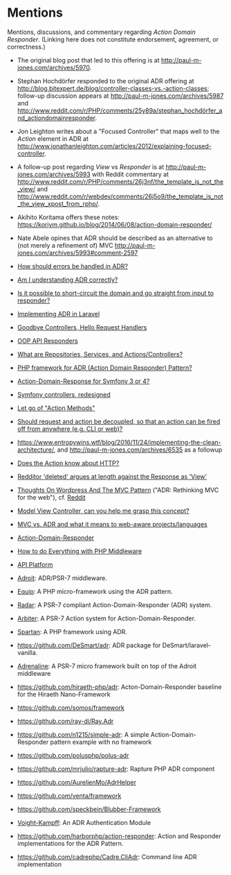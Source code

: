 # Mentions

Mentions, discussions, and commentary regarding _Action Domain Responder_. (Linking here does not constitute endorsement, agreement, or correctness.)

- The original blog post that led to this offering is at <http://paul-m-jones.com/archives/5970>.

- Stephan Hochdörfer responded to the original ADR offering at <http://blog.bitexpert.de/blog/controller-classes-vs.-action-classes>; follow-up discussion appears at <http://paul-m-jones.com/archives/5987> and <http://www.reddit.com/r/PHP/comments/25y89a/stephan_hochdörfer_and_actiondomainresponder>.

- Jon Leighton writes about a "Focused Controller" that maps well to the _Action_ element in ADR at <http://www.jonathanleighton.com/articles/2012/explaining-focused-controller>.

- A follow-up post regarding _View_ vs _Responder_ is at <http://paul-m-jones.com/archives/5993> with Reddit commentary at <http://www.reddit.com/r/PHP/comments/26j3nf/the_template_is_not_the_view/> and <http://www.reddit.com/r/webdev/comments/26j5o9/the_template_is_not_the_view_xpost_from_rphp/>.

- Akihito Koritama offers these notes: <https://koriym.github.io/blog/2014/06/08/action-domain-responder/>

- Nate Abele opines that ADR should be described as an alternative to (not merely a refinement of) MVC <http://paul-m-jones.com/archives/5993#comment-2597>

- [How should errors be handled in ADR?](https://www.reddit.com/r/PHP/comments/6yd366/how_should_errors_be_handled_in_adr_pattern/)

- [Am I understanding ADR correctly?](https://www.reddit.com/r/PHP/comments/790ejb/am_i_understanding_adr_correctly/)

- [Is it possible to short-circuit the domain and go straight from input to responder?](https://github.com/arbiterphp/Arbiter.Arbiter/issues/8)

- [Implementing ADR in Laravel](http://martinbean.co.uk/blog/2016/10/20/implementing-adr-in-laravel/)

- [Goodbye Controllers, Hello Request Handlers](https://jenssegers.com/85/goodbye-controllers-hello-request-handlers)

- [OOP API Responders](http://ryantablada.com/post/oop-api-responders)

- [What are Repositories, Services, and Actions/Controllers?](https://softwareengineering.stackexchange.com/questions/337274/what-are-repositories-services-and-actions-controllers)

- [PHP framework for ADR (Action Domain Responder) Pattern?](https://softwarerecs.stackexchange.com/questions/19189/php-framework-for-adr-action-domain-responder-pattern)

- [Action-Domain-Response for Symfony 3 or 4?](https://github.com/symfony/symfony/issues/11594)

- [Symfony controllers, redesigned](https://dunglas.fr/2016/01/dunglasactionbundle-symfony-controllers-redesigned/)

- [Let go of "Action Methods"](https://matthiasnoback.nl/2014/06/framework-independent-controllers-part-3/)

- [Should request and action be decoupled, so that an action can be fired off from anywhere (e.g. CLI or web)?](https://github.com/pmjones/adr/issues/50)

- <https://www.entropywins.wtf/blog/2016/11/24/implementing-the-clean-architecture/>, and <http://paul-m-jones.com/archives/6535> as a followup

- [Does the Action know about HTTP?](https://www.reddit.com/r/PHP/comments/5x6m7z/random_thoughts_on_the_state_of_php_mvc/deg1a1b/?sort=old)

- [Redditor 'deleted' argues at length against the Response as 'View'](https://www.reddit.com/r/PHP/comments/6tw6jr/the_micro_framework_as_user_interface_framework/dloslkh/)

- [Thoughts On Wordpress And The MVC Pattern](https://carlalexander.ca/thoughts-wordpress-and-mvc-pattern/) ("ADR: Rethinking MVC for the web"), cf. [Reddit](https://www.reddit.com/r/PHP/comments/36vj01/wordpress_mvc_and_actiondomainresponder/)

- [Model View Controller, can you help me grasp this concept? ](https://www.reddit.com/r/PHP/comments/2q6uki/model_view_controller_can_you_help_me_grasp_this/)

- [MVC vs. ADR and what it means to web-aware projects/languages](https://www.reddit.com/r/PHP/comments/27psgs/mvc_vs_adr_and_what_it_means_to_webaware/)

- [Action-Domain-Responder](https://www.reddit.com/r/PHP/comments/26ogvj/actiondomainresponder/)

- [How to do Everything with PHP Middleware](http://www.darrenmothersele.com/blog/2017/03/28/php-middleware/)

- [API Platform](https://api-platform.com/docs/core/operations/)

- [Adroit](https://github.com/bitExpert/adroit): ADR/PSR-7 middleware.

- [Equip](https://github.com/equip/framework): A PHP micro-framework using the ADR pattern.

- [Radar](https://github.com/radarphp/Radar.Project): A PSR-7 compliant Action-Domain-Responder (ADR) system.

- [Arbiter](https://github.com/arbiterphp/Arbiter.Arbiter): A PSR-7 Action system for Action-Domain-Responder.

- [Spartan](http://spartan-php.iuliann.ro): A PHP framework using ADR.

- <https://github.com/DeSmart/adr>: ADR package for DeSmart/laravel-vanilla.

- [Adrenaline](https://github.com/bitExpert/adrenaline): A PSR-7 micro framework built on top of the Adroit middleware

- <https://github.com/hiraeth-php/adr>: Acton-Domain-Responder baseline for the Hiraeth Nano-Framework

- <https://github.com/somos/framework>

- <https://github.com/ray-di/Ray.Adr>

- <https://github.com/n1215/simple-adr>: A simple Action-Domain-Responder pattern example with no framework

- <https://github.com/polusphp/polus-adr>

- <https://github.com/mrjulio/rapture-adr>: Rapture PHP ADR component

- <https://github.com/AurelienMo/AdrHelper>

- <https://github.com/venta/framework>

- <https://github.com/speckbein/Blubber-Framework>

- [Voight-Kampff](https://github.com/jnjxp/jnjxp.vk): An ADR Authentication Module

- <https://github.com/harborphp/action-responder>: Action and Responder implementations for the ADR Pattern.

- <https://github.com/cadrephp/Cadre.CliAdr>: Command line ADR implementation
